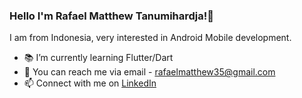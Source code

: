 ### Hello I'm Rafael Matthew Tanumihardja!👋


I am from Indonesia, very interested in Android Mobile development. 
</br>

- 📚 I’m currently learning Flutter/Dart
- 📧 You can reach me via email - rafaelmatthew35@gmail.com
- 📫 Connect with me on [LinkedIn](https://www.linkedin.com/in/rafaelmatthew/)


